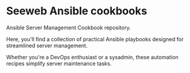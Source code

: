 # Seeweb Ansible cookbooks

Ansible Server Management Cookbook repository. 

Here, you'll find a collection of practical Ansible playbooks designed for streamlined server management. 

Whether you're a DevOps enthusiast or a sysadmin, these automation recipes simplify server maintenance tasks.
